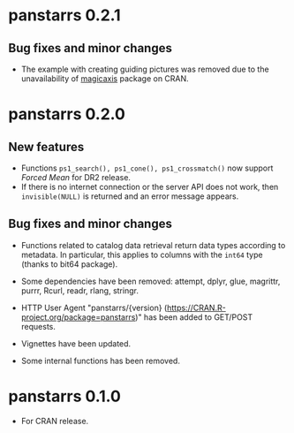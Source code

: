 # panstarrs 0.2.1

## Bug fixes and minor changes

-   The example with creating guiding pictures was removed due to the unavailability of [magicaxis](https://cran.r-project.org/package=magicaxis) package on CRAN.

# panstarrs 0.2.0

## New features

-   Functions `ps1_search(), ps1_cone(), ps1_crossmatch()` now support *Forced Mean* for DR2 release.
-   If there is no internet connection or the server API does not work, then `invisible(NULL)` is returned and an error message appears.

## Bug fixes and minor changes

-   Functions related to catalog data retrieval return data types according to metadata. In particular, this applies to columns with the `int64` type (thanks to bit64 package).

-   Some dependencies have been removed: attempt, dplyr, glue, magrittr, purrr, Rcurl, readr, rlang, stringr.

-   HTTP User Agent "panstarrs/{version} (<https://CRAN.R-project.org/package=panstarrs>)" has been added to GET/POST requests.

-   Vignettes have been updated.

-   Some internal functions has been removed.

# panstarrs 0.1.0

-   For CRAN release.
